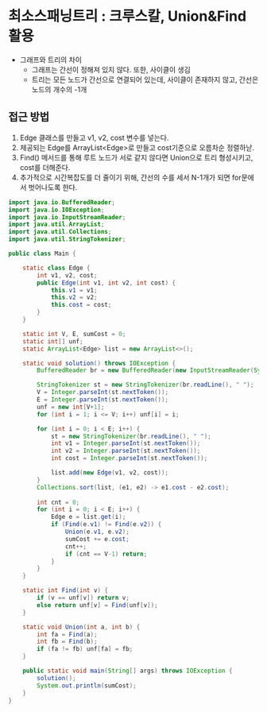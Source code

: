 # 최소스패닝트리 : 크루스칼, Union&Find 활용



* 그래프와 트리의 차이
  * 그래프는 간선이 정해져 있지 않다. 또한, 사이클이 생김
  * 트리는 모든 노드가 간선으로 연결되어 있는데, 사이클이 존재하지 않고, 간선은 노드의 개수의 -1개



## 접근 방법

1. Edge 클래스를 만들고 v1, v2, cost 변수를 넣는다.
2. 제공되는 Edge를 ArrayList\<Edge>로 만들고 cost기준으로 오름차순 정렬하낟.
3. Find() 메서드를 통해 루트 노드가 서로 같지 않다면 Union으로 트리 형성시키고, cost를 더해준다.
4. 추가적으로 시간복잡도를 더 줄이기 위해, 간선의 수를 세서 N-1개가 되면 for문에서 벗어나도록 한다.

~~~java
import java.io.BufferedReader;
import java.io.IOException;
import java.io.InputStreamReader;
import java.util.ArrayList;
import java.util.Collections;
import java.util.StringTokenizer;

public class Main {

    static class Edge {
        int v1, v2, cost;
        public Edge(int v1, int v2, int cost) {
            this.v1 = v1;
            this.v2 = v2;
            this.cost = cost;
        }
    }

    static int V, E, sumCost = 0;
    static int[] unf;
    static ArrayList<Edge> list = new ArrayList<>();

    static void solution() throws IOException {
        BufferedReader br = new BufferedReader(new InputStreamReader(System.in));

        StringTokenizer st = new StringTokenizer(br.readLine(), " ");
        V = Integer.parseInt(st.nextToken());
        E = Integer.parseInt(st.nextToken());
        unf = new int[V+1];
        for (int i = 1; i <= V; i++) unf[i] = i;

        for (int i = 0; i < E; i++) {
            st = new StringTokenizer(br.readLine(), " ");
            int v1 = Integer.parseInt(st.nextToken());
            int v2 = Integer.parseInt(st.nextToken());
            int cost = Integer.parseInt(st.nextToken());

            list.add(new Edge(v1, v2, cost));
        }
        Collections.sort(list, (e1, e2) -> e1.cost - e2.cost);
        
        int cnt = 0;
        for (int i = 0; i < E; i++) {
            Edge e = list.get(i);
            if (Find(e.v1) != Find(e.v2)) {
                Union(e.v1, e.v2);
                sumCost += e.cost;
                cnt++;
                if (cnt == V-1) return;
            }
        }
    }

    static int Find(int v) {
        if (v == unf[v]) return v;
        else return unf[v] = Find(unf[v]);
    }

    static void Union(int a, int b) {
        int fa = Find(a);
        int fb = Find(b);
        if (fa != fb) unf[fa] = fb;
    }

    public static void main(String[] args) throws IOException {
        solution();
        System.out.println(sumCost);
    }
}
~~~

